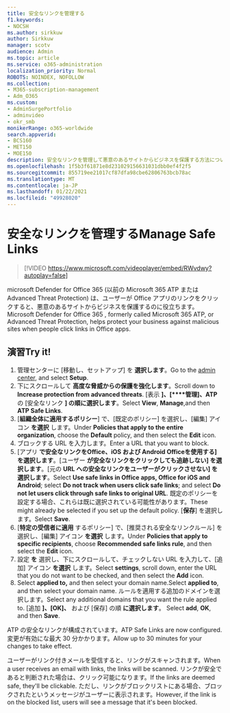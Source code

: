 ```yaml
---
title: 安全なリンクを管理する
f1.keywords:
- NOCSH
ms.author: sirkkuw
author: Sirkkuw
manager: scotv
audience: Admin
ms.topic: article
ms.service: o365-administration
localization_priority: Normal
ROBOTS: NOINDEX, NOFOLLOW
ms.collection:
- M365-subscription-management
- Adm_O365
ms.custom:
- AdminSurgePortfolio
- adminvideo
- okr_smb
monikerRange: o365-worldwide
search.appverid:
- BCS160
- MET150
- MOE150
description: 安全なリンクを管理して悪意のあるサイトからビジネスを保護する方法について学習します。
ms.openlocfilehash: 1f5b3f61871e8d231029156631031dbb0ef4f2f5
ms.sourcegitcommit: 855719ee21017cf87dfa98cbe62806763bcb78ac
ms.translationtype: MT
ms.contentlocale: ja-JP
ms.lasthandoff: 01/22/2021
ms.locfileid: "49928020"
---
```

# <a name="manage-safe-links"></a><span data-ttu-id="80b1c-103">安全なリンクを管理する</span><span class="sxs-lookup"><span data-stu-id="80b1c-103">Manage Safe Links</span></span>

> [!VIDEO https://www.microsoft.com/videoplayer/embed/RWvdwy?autoplay=false]

<span data-ttu-id="80b1c-104">microsoft Defender for Office 365 (以前の Microsoft 365 ATP または Advanced Threat Protection) は、ユーザーが Office アプリのリンクをクリックすると、悪意のあるサイトからビジネスを保護するのに役立ちます。</span><span class="sxs-lookup"><span data-stu-id="80b1c-104">Microsoft Defender for Office 365 , formerly called Microsoft 365 ATP, or Advanced Threat Protection, helps protect your business against malicious sites when people click links in Office apps.</span></span>

## <a name="try-it"></a><span data-ttu-id="80b1c-105">演習</span><span class="sxs-lookup"><span data-stu-id="80b1c-105">Try it!</span></span>

1. <span data-ttu-id="80b1c-106">管理センターに [移動し、[](https://admin.microsoft.com)セットアップ] を **選択します**。</span><span class="sxs-lookup"><span data-stu-id="80b1c-106">Go to the [admin center](https://admin.microsoft.com), and select **Setup**.</span></span>
1. <span data-ttu-id="80b1c-107">下にスクロールして **高度な脅威からの保護を強化します**。</span><span class="sxs-lookup"><span data-stu-id="80b1c-107">Scroll down to **Increase protection from advanced threats**.</span></span> <span data-ttu-id="80b1c-108">[表示 **]、[\*\*\*\*管理]、ATP** の [安全なリンク **] の順に選択します**。</span><span class="sxs-lookup"><span data-stu-id="80b1c-108">Select **View**, **Manage**,and then **ATP Safe Links**.</span></span>
1. <span data-ttu-id="80b1c-109">[**組織全体に適用するポリシー**] で、[既定のポリシー] を選択し、[編集] アイコン **を選択** します。</span><span class="sxs-lookup"><span data-stu-id="80b1c-109">Under **Policies that apply to the entire organization**, choose the **Default** policy, and then select the **Edit** icon.</span></span>
1. <span data-ttu-id="80b1c-110">ブロックする URL を入力します。</span><span class="sxs-lookup"><span data-stu-id="80b1c-110">Enter a URL that you want to block.</span></span>
1. <span data-ttu-id="80b1c-111">[アプリ **で安全なリンクをOffice、iOS および Android Officeを使用する] を選択します**。[ユーザー **が安全なリンクをクリックしても追跡しない] を選択します**。[元の **URL への安全なリンクをユーザーがクリックさせない] を選択します**。</span><span class="sxs-lookup"><span data-stu-id="80b1c-111">Select **Use safe links in Office apps, Office for iOS and Android**; select **Do not track when users click safe links**; and select **Do not let users click through safe links to original URL**.</span></span> <span data-ttu-id="80b1c-112">既定のポリシーを設定する場合、これらは既に選択されている可能性があります。</span><span class="sxs-lookup"><span data-stu-id="80b1c-112">These might already be selected if you set up the default policy.</span></span> <span data-ttu-id="80b1c-113">[**保存**] を選択します。</span><span class="sxs-lookup"><span data-stu-id="80b1c-113">Select **Save**.</span></span>
1. <span data-ttu-id="80b1c-114">[**特定の受信者に適用** するポリシー] で、[推奨される安全なリンクルール] を選択し、[編集] アイコン **を選択** します。</span><span class="sxs-lookup"><span data-stu-id="80b1c-114">Under **Policies that apply to specific recipients**, choose **Recommended safe links rule**, and then select the **Edit** icon.</span></span>
1. <span data-ttu-id="80b1c-115">設定 **を** 選択し、下にスクロールして、チェックしない URL を入力して、[追加] アイコン **を選択** します。</span><span class="sxs-lookup"><span data-stu-id="80b1c-115">Select **settings**, scroll down, enter the URL that you do not want to be checked, and then select the **Add** icon.</span></span>
1. <span data-ttu-id="80b1c-116">Select **applied to,** and then select your domain name.</span><span class="sxs-lookup"><span data-stu-id="80b1c-116">Select **applied to**, and then select your domain name.</span></span> <span data-ttu-id="80b1c-117">ルールを適用する追加のドメインを選択します。</span><span class="sxs-lookup"><span data-stu-id="80b1c-117">Select any additional domains that you want the rule applied to.</span></span> <span data-ttu-id="80b1c-118">[追加 **]、[OK]、** および [保存] の順 **に選択します**。 </span><span class="sxs-lookup"><span data-stu-id="80b1c-118">Select **add**, **OK**, and then **Save**.</span></span>

<span data-ttu-id="80b1c-119">ATP の安全なリンクが構成されています。</span><span class="sxs-lookup"><span data-stu-id="80b1c-119">ATP Safe Links are now configured.</span></span> <span data-ttu-id="80b1c-120">変更が有効にな最大 30 分かかります。</span><span class="sxs-lookup"><span data-stu-id="80b1c-120">Allow up to 30 minutes for your changes to take effect.</span></span>

<span data-ttu-id="80b1c-121">ユーザーがリンク付きメールを受信すると、リンクがスキャンされます。</span><span class="sxs-lookup"><span data-stu-id="80b1c-121">When a user receives an email with links, the links will be scanned.</span></span> <span data-ttu-id="80b1c-122">リンクが安全であると判断された場合は、クリック可能になります。</span><span class="sxs-lookup"><span data-stu-id="80b1c-122">If the links are deemed safe, they'll be clickable.</span></span> <span data-ttu-id="80b1c-123">ただし、リンクがブロックリストにある場合、ブロックされたというメッセージがユーザーに表示されます。</span><span class="sxs-lookup"><span data-stu-id="80b1c-123">However, if the link is on the blocked list, users will see a message that it's been blocked.</span></span>